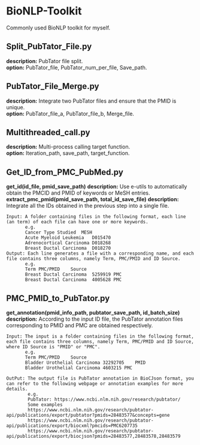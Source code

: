 # BioNLP-Toolkit
Commonly used BioNLP toolkit for myself.  

## Split_PubTator_File.py
  **description:** PubTator file split.  
  **option:** PubTator_file, PubTator_num_per_file, Save_path.  

## PubTator_File_Merge.py
  **description:** Integrate two PubTator files and ensure that the PMID is unique.  
  **option:** PubTator_file_a, PubTator_file_b, Merge_file.  

## Multithreaded_call.py  
  **description:** Multi-process calling target function.  
  **option:** Iteration_path, save_path, target_function.  



## Get_ID_from_PMC_PubMed.py
 **get_id(id_file, pmid_save_path)**
  **description:** Use e-utils to automatically obtain the PMCID and PMID of keywords or MeSH entries.
 **extract_pmc_pmid(pmid_save_path, total_id_save_file)**
  **description:** Integrate all the IDs obtained in the previous step into a single file.
```
Input: A folder containing files in the following format, each line (an term) of each file can have one or more keywords.
       e.g.    
       Cancer Type Studied	MESH
       Acute Myeloid Leukemia	D015470
       Adrenocortical Carcinoma	D018268
       Breast Ductal Carcinoma	D018270
Output: Each line generates a file with a corresponding name, and each file contains three columns, namely Term, PMC/PMID and ID Source.
       e.g. 
       Term	PMC/PMID	Source
       Breast Ductal Carcinoma	5259919	PMC
       Breast Ductal Carcinoma	4005628	PMC
```

## PMC_PMID_to_PubTator.py
 **get_annotation(pmid_info_path, pubtator_save_path, id_batch_size)**
  **description:** According to the input ID file, the PubTator annotation files corresponding to PMID and PMC are obtained respectively.
```
Input: The input is a folder containing files in the following format, each file contains three columns, namely Term, PMC/PMID and ID Source, where ID Source is "PMID" or "PMC".
       e.g.
       Term	PMC/PMID	Source
       Bladder Urothelial Carcinoma	32292705	PMID
       Bladder Urothelial Carcinoma	4603215	PMC

OutPut: The output file is PubTator annotation in BioCJson format, you can refer to the following webpage or annotation examples for more details.
        e.g.
        PubTator: https://www.ncbi.nlm.nih.gov/research/pubtator/
        Some examples
        https://www.ncbi.nlm.nih.gov/research/pubtator-api/publications/export/pubtator?pmids=28483577&concepts=gene
        https://www.ncbi.nlm.nih.gov/research/pubtator-api/publications/export/biocxml?pmcids=PMC6207735
        https://www.ncbi.nlm.nih.gov/research/pubtator-api/publications/export/biocjson?pmids=28483577,28483578,28483579
```



